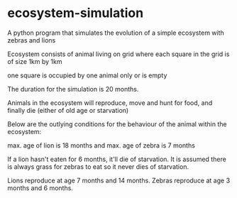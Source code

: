 # ecosystem-simulation

A python program that simulates the evolution of a simple ecosystem with zebras and lions

Ecosystem consists of animal living on grid where each square in the grid is of size 1km by 1km

one square is occupied by one animal only or is empty

The duration for the simulation is 20 months.

Animals in the ecosystem will reproduce, move and hunt for food, and finally die (either of old age or starvation)

Below are the outlying conditions for the behaviour of the animal within the ecosystem:

max. age of lion is 18 months and max. age of zebra is 7 months

If a lion hasn't eaten for 6 months, it'll die of starvation. It is assumed there is always grass for zebras to eat so it never dies of starvation.

Lions reproduce at age 7 months and 14 months. Zebras reproduce at age 3 months and 6 months. 
